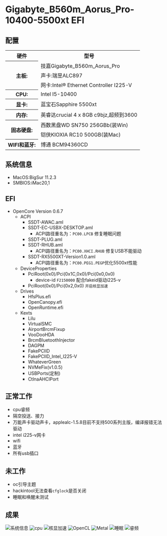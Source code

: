 Gigabyte_B560m_Aorus_Pro-10400-5500xt EFI
==========================================================================

配置
---------------------------------------------------------------------------
<table>    
<tr>
<th text-align="left">硬件</th>
<th text-align="left">型号</td>
</tr>
    
<tr>
<th text-align="left" rowspan="4">主板:</th>
</tr>
    
<tr>
<td text-align="left">技嘉Gigabyte_B560m_Aorus_Pro</td>
</tr>

<tr>
<td text-align="left" >声卡:瑞昱ALC897</td>
</tr>

<tr>
<td text-align="left">网卡:Intel® Ethernet Controller I225-V</td>
</tr>

<tr>
<th text-align="left">CPU:</th>
<td text-align="left">Intel I5-10400</td>
</tr>
    
<tr>
<th text-align="left">显卡:</th>
<td text-align="left">蓝宝石Sapphire 5500xt</td>
</tr>
    
<tr>
<th text-align="left">内存:</th>
<td text-align="left">英睿达crucial 4 x 8GB c9bjz,超频到3600</td>
</tr>
    
<tr>
<th text-align="left" rowspan="3">固态硬盘:</th>
</tr>
    
<tr>
<td text-align="left">西数黑盘WD SN750 256GBb(装Win)</td>
</tr>

<tr>
<td text-align="left">铠侠KIOXIA RC10 500GB(装Mac)</td>
</tr>

<tr>
<th text-align="left">WIFI和蓝牙:</th>
<td text-align="left">博通 BCM94360CD</td>
</tr>

</table>  


系统信息
---------------------------------------------------------------------------
* MacOS:BigSur 11.2.3
* SMBIOS:iMac20,1

EFI
---------------------------------------------------------------------------
* OpenCore Version 0.6.7
   * ACPI
      * SSDT-AWAC.aml
      * SSDT-EC-USBX-DESKTOP.aml
         * ACPI路径重名为：`PC00.LPCB` 修复睡眠问题
      * SSDT-PLUG.aml
      * SSDT-RHUB.aml
         * ACPI路径重名为：`PC00.XHCI.RHUB` 修复USB不能驱动
      * SSDT-RX5500XT-Version1.0.aml
         * ACPI路径重名为：`PC00.PEG1.PEGP`优化5500xt性能
   * DeviceProperties
      * PciRoot(0x0)/Pci(0x1C,0x0)/Pci(0x0,0x0)
         * device-id  `F2150000` 配合fakeid驱动i225-v
      * PciRoot(0x0)/Pci(0x2,0x0) `开启核显加速`
   * Drives
      * HfsPlus.efi
      * OpenCanopy.efi
      * OpenRuntime.efi
   * Kexts
      * Lilu
      * VirtualSMC
      * AirportBrcmFixup
      * VooDooHDA
      * BrcmBluetoothInjector
      * DAGPM
      * FakePCIID
      * FakePCIID_Intel_I225-V
      * WhateverGreen
      * NVMeFix(v1.0.5)
      * USBPorts(定制)
      * CtlnaAHCIPort

正常工作
---------------------------------------------------------------------------
- cpu睿频
- 隔空投送、接力
- 万能声卡驱动声卡，applealc-1.5.8目前不支持500系列主版，编译报错无法驱动
- intel i225-v网卡
- wifi
- 蓝牙
- 所有usb插口

未工作
---------------------------------------------------------------------------
- oc引导主题
- hackintool无法查看`cfglock`是否关闭
- 睡眠和唤醒未测试

成果
---------------------------------------------------------------------------
![系统信息](https://user-images.githubusercontent.com/58576156/113468593-995e9b80-9479-11eb-84a5-50b07b341e4d.png)
![cpu](https://user-images.githubusercontent.com/58576156/113425398-5c0bf680-9404-11eb-921c-97c30826c709.png)
![核显加速](https://user-images.githubusercontent.com/58576156/113426032-72668200-9405-11eb-926d-34d926454902.png)
![OpenCL](https://user-images.githubusercontent.com/58576156/113425405-6201d780-9404-11eb-8d37-15569bb8670e.png)
![Metal](https://user-images.githubusercontent.com/58576156/113425411-64fcc800-9404-11eb-8dfd-691527f4c80e.png)
![睡眠](https://user-images.githubusercontent.com/58576156/113468556-62888580-9479-11eb-86ca-58b66263c9db.png)
![睿频](https://user-images.githubusercontent.com/58576156/113426271-cfface80-9405-11eb-9e33-df1704b05c36.png)






